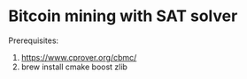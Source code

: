 # Bitcoin mining with SAT solver

Prerequisites:

1. https://www.cprover.org/cbmc/
2. brew install cmake boost zlib
